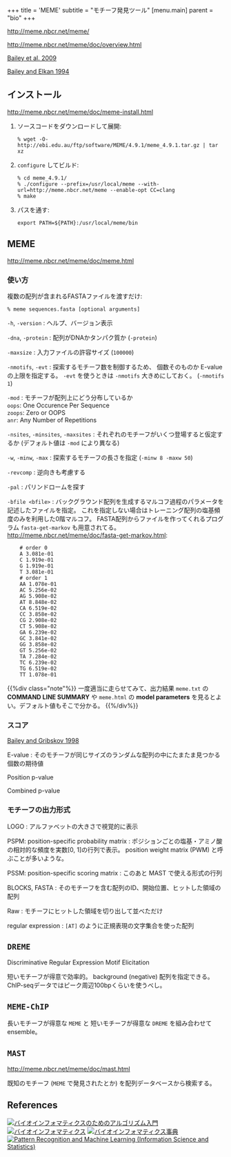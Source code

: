 +++
title = 'MEME'
subtitle = "モチーフ発見ツール"
[menu.main]
  parent = "bio"
+++

<http://meme.nbcr.net/meme/>

<http://meme.nbcr.net/meme/doc/overview.html>

[Bailey et al. 2009](http://nar.oxfordjournals.org/content/37/suppl_2/W202.abstract)

[Bailey and Elkan 1994](http://www.ncbi.nlm.nih.gov/pubmed/7584402)

## インストール

<http://meme.nbcr.net/meme/doc/meme-install.html>

1.  ソースコードをダウンロードして展開:

        % wget -O- http://ebi.edu.au/ftp/software/MEME/4.9.1/meme_4.9.1.tar.gz | tar xz

2.  `configure` してビルド:

        % cd meme_4.9.1/
        % ./configure --prefix=/usr/local/meme --with-url=http://meme.nbcr.net/meme --enable-opt CC=clang
        % make

3.  パスを通す:

        export PATH=${PATH}:/usr/local/meme/bin

## MEME

<http://meme.nbcr.net/meme/doc/meme.html>

### 使い方

複数の配列が含まれるFASTAファイルを渡すだけ:

    % meme sequences.fasta [optional arguments]

`-h`, `-version`
:   ヘルプ、バージョン表示

`-dna`, `-protein`
:   配列がDNAかタンパク質か (`-protein`)

`-maxsize`
:   入力ファイルの許容サイズ (`100000`)

`-nmotifs`, `-evt`
:   探索するモチーフ数を制御するため、
    個数そのものか E-value の上限を指定する。
    `-evt` を使うときは `-nmotifs` 大きめにしておく。
    (`-nmotifs 1`)

`-mod`
:   モチーフが配列上にどう分布しているか\
    `oops`: One Occurence Per Sequence\
    `zoops`: Zero or OOPS\
    `anr`: Any Number of Repetitions

`-nsites`, `-minsites`, `-maxsites`
:   それぞれのモチーフがいくつ登場すると仮定するか
    (デフォルト値は `-mod` により異なる)

`-w`, `-minw`, `-max`
:   探索するモチーフの長さを指定
    (`-minw 8 -maxw 50`)

`-revcomp`
:   逆向きも考慮する

`-pal`
:   パリンドロームを探す

`-bfile <bfile>`
:   バックグラウンド配列を生成するマルコフ過程のパラメータを記述したファイルを指定。
    これを指定しない場合はトレーニング配列の塩基頻度のみを利用した0階マルコフ。
    FASTA配列からファイルを作ってくれるプログラム `fasta-get-markov` も用意されてる。
    <http://meme.nbcr.net/meme/doc/fasta-get-markov.html>:

        # order 0
        A 3.081e-01
        C 1.919e-01
        G 1.919e-01
        T 3.081e-01
        # order 1
        AA 1.078e-01
        AC 5.256e-02
        AG 5.908e-02
        AT 8.848e-02
        CA 6.519e-02
        CC 3.858e-02
        CG 2.908e-02
        CT 5.908e-02
        GA 6.239e-02
        GC 3.841e-02
        GG 3.858e-02
        GT 5.256e-02
        TA 7.284e-02
        TC 6.239e-02
        TG 6.519e-02
        TT 1.078e-01

{{%div class="note"%}}
一度適当に走らせてみて、出力結果
`meme.txt` の **COMMAND LINE SUMMARY** や
`meme.html` の **model parameters**
を見るとよい。デフォルト値もそこで分かる。
{{%/div%}}

### スコア

[Bailey and Gribskov 1998](http://bioinformatics.oxfordjournals.org/content/14/1/48)

E-value
:   そのモチーフが同じサイズのランダムな配列の中にたまたま見つかる個数の期待値

Position p-value

Combined p-value

### モチーフの出力形式

LOGO
:   アルファベットの大きさで視覚的に表示

PSPM: position-specific probability matrix
:   ポジションごとの塩基・アミノ酸の相対的な頻度を実数[0, 1]の行列で表示。
    position weight matrix (PWM) と呼ぶことが多いような。

PSSM: position-specific scoring matrix
:   このあと MAST で使える形式の行列

BLOCKS, FASTA
:   そのモチーフを含む配列のID、開始位置、ヒットした領域の配列

Raw
:   モチーフにヒットした領域を切り出して並べただけ

regular expression
:   `[AT]` のように正規表現の文字集合を使った配列

## `DREME`

Discriminative Regular Expression Motif Elicitation

短いモチーフが得意で効率的。
background (negative) 配列を指定できる。
ChIP-seqデータではピーク周辺100bpくらいを使うべし。

## `MEME-ChIP`

長いモチーフが得意な `MEME` と
短いモチーフが得意な `DREME` を組み合わせて ensemble。

## `MAST`

<http://meme.nbcr.net/meme/doc/mast.html>

既知のモチーフ (`MEME` で発見されたとか) を配列データベースから検索する。

## References

<a href="http://www.amazon.co.jp/exec/obidos/ASIN/4320056507/heavywatal-22/" rel="nofollow" target="_blank"><img src="http://ecx.images-amazon.com/images/I/41mFg6u4ZLL._SX180_.jpg" alt="バイオインフォマティクスのためのアルゴリズム入門" /></a>
<a href="http://www.amazon.co.jp/exec/obidos/ASIN/4621062514/heavywatal-22/" rel="nofollow" target="_blank"><img src="http://ecx.images-amazon.com/images/I/41-8yNqP0hL._SX180_.jpg" alt="バイオインフォマティクス" /></a>
<a href="http://www.amazon.co.jp/exec/obidos/ASIN/4320056280/heavywatal-22/" rel="nofollow" target="_blank"><img src="http://ecx.images-amazon.com/images/I/51EA2RU0BXL._SX180_.jpg" alt="バイオインフォマティクス事典" /></a>
<a href="http://www.amazon.co.jp/exec/obidos/ASIN/0387310738/heavywatal-22/" rel="nofollow" target="_blank"><img src="http://ecx.images-amazon.com/images/I/612j5Uo43eL._SX180_.jpg" alt="Pattern Recognition and Machine Learning (Information Science and Statistics)" /></a>
